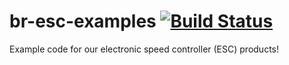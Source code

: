 br-esc-examples [![Build Status](https://travis-ci.org/bluerobotics/br-esc-examples.svg?branch=master)](https://travis-ci.org/bluerobotics/br-esc-examples)
===============

Example code for our electronic speed controller (ESC) products!
